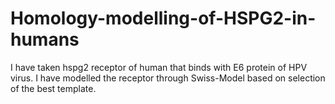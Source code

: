# Homology-modelling-of-HSPG2-in-humans
I have taken hspg2 receptor of human that binds with E6 protein of  HPV virus.
I have modelled the receptor through Swiss-Model based on selection of the best template.
